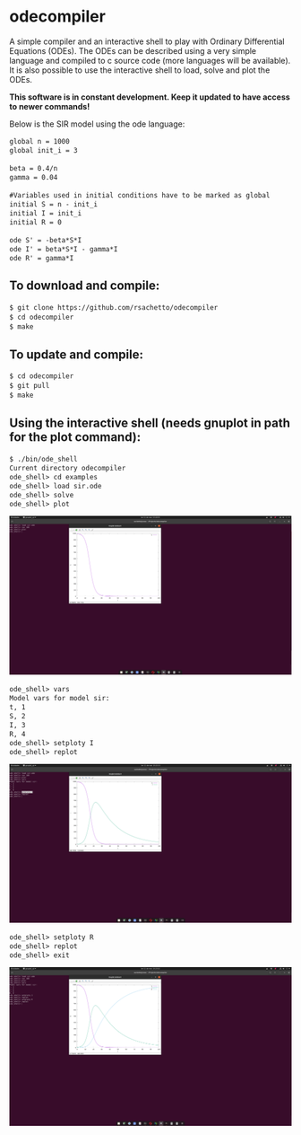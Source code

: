 # odecompiler
A simple compiler and an interactive shell to play with Ordinary Differential Equations (ODEs).
The ODEs can be described using a very simple language and compiled to c source code (more languages will be available). It is also
possible to use the interactive shell to load, solve and plot the ODEs.

**This software is in constant development. Keep it updated to have access to newer commands!**

Below is the SIR model using the ode language:

```
global n = 1000
global init_i = 3

beta = 0.4/n
gamma = 0.04

#Variables used in initial conditions have to be marked as global
initial S = n - init_i
initial I = init_i
initial R = 0

ode S' = -beta*S*I
ode I' = beta*S*I - gamma*I
ode R' = gamma*I
```

## To download and compile:

```sh
$ git clone https://github.com/rsachetto/odecompiler
$ cd odecompiler
$ make
```

## To update and compile:

```sh
$ cd odecompiler
$ git pull
$ make
```


## Using the interactive shell (needs gnuplot in path for the plot command):

```
$ ./bin/ode_shell
Current directory odecompiler
ode_shell> cd examples
ode_shell> load sir.ode
ode_shell> solve
ode_shell> plot
```

![alt text](https://raw.githubusercontent.com/rsachetto/odecompiler/master/examples/imgs/sir_ode.png)

```
ode_shell> vars
Model vars for model sir:
t, 1
S, 2
I, 3
R, 4
ode_shell> setploty I
ode_shell> replot
```
![alt text](https://raw.githubusercontent.com/rsachetto/odecompiler/master/examples/imgs/sir_ode2.png)

```
ode_shell> setploty R
ode_shell> replot
ode_shell> exit
```
![alt text](https://raw.githubusercontent.com/rsachetto/odecompiler/master/examples/imgs/sir_ode3.png)


